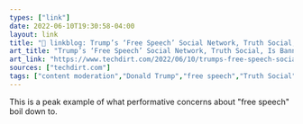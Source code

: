 ```yaml
---
types: ["link"]
date: 2022-06-10T19:30:58-04:00
layout: link
title: "🔗 linkblog: Trump’s ‘Free Speech’ Social Network, Truth Social, Is Banning People For Truthing The Truth About January 6 Hearings | Techdirt'"
art_title: "Trump’s ‘Free Speech’ Social Network, Truth Social, Is Banning People For Truthing The Truth About January 6 Hearings | Techdirt"
art_link: "https://www.techdirt.com/2022/06/10/trumps-free-speech-social-network-truth-social-is-banning-people-for-truthing-the-truth-about-january-6-hearings/"
sources: ["techdirt.com"]
tags: ["content moderation","Donald Trump","free speech","Truth Social"]
---
```

This is a peak example of what performative concerns about "free speech" boil down to.
 
